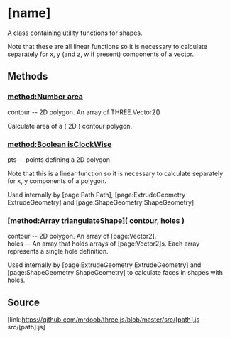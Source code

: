 # [name]

A class containing utility functions for shapes.  
  
Note that these are all linear functions so it is necessary to calculate
separately for x, y (and z, w if present) components of a vector.

## Methods

### [method:Number area]( contour )

contour -- 2D polygon. An array of THREE.Vector2()  
  
Calculate area of a ( 2D ) contour polygon.

### [method:Boolean isClockWise]( pts )

pts -- points defining a 2D polygon  
  
Note that this is a linear function so it is necessary to calculate separately
for x, y components of a polygon.  
  
Used internally by [page:Path Path], [page:ExtrudeGeometry ExtrudeGeometry]
and [page:ShapeGeometry ShapeGeometry].

### [method:Array triangulateShape]( contour, holes )

contour -- 2D polygon. An array of [page:Vector2].  
holes -- An array that holds arrays of [page:Vector2]s. Each array represents
a single hole definition.  
  
Used internally by [page:ExtrudeGeometry ExtrudeGeometry] and
[page:ShapeGeometry ShapeGeometry] to calculate faces in shapes with holes.

## Source

[link:https://github.com/mrdoob/three.js/blob/master/src/[path].js
src/[path].js]

